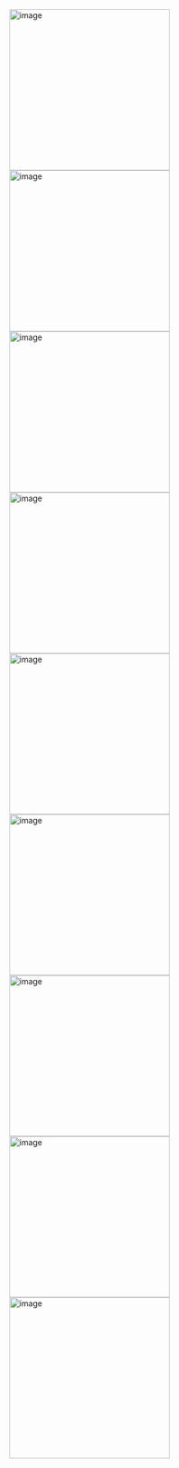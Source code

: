 <img width="285" alt="image" src="https://github.com/Saadwebapp/mobile_payment_app/assets/113265080/f0ae0af2-7416-4fbb-a49c-0100170758a2">
<img width="285" alt="image" src="https://github.com/Saadwebapp/mobile_payment_app/assets/113265080/5e0103dc-8858-4e79-8e99-1dba963888e2">
<img width="285" alt="image" src="https://github.com/Saadwebapp/mobile_payment_app/assets/113265080/ff51af08-8009-48a7-bb04-8b7e05357390">
<img width="285" alt="image" src="https://github.com/Saadwebapp/mobile_payment_app/assets/113265080/ae9a4dc6-8a0c-4fa5-814e-37201e64a8ee">
<img width="285" alt="image" src="https://github.com/Saadwebapp/mobile_payment_app/assets/113265080/115b9c38-4687-4865-af0a-ef82a8b3791a">
<img width="285" alt="image" src="https://github.com/Saadwebapp/mobile_payment_app/assets/113265080/24e02926-886d-4b26-b64b-bb84dac25c83">
<img width="285" alt="image" src="https://github.com/Saadwebapp/mobile_payment_app/assets/113265080/743082f3-5bf1-4524-9b15-770f52d85063">
<img width="285" alt="image" src="https://github.com/Saadwebapp/mobile_payment_app/assets/113265080/546002e4-18e8-41fb-ba14-f3ec479243c6">
<img width="285" alt="image" src="https://github.com/Saadwebapp/mobile_payment_app/assets/113265080/47a72b28-e8cf-443a-8aa1-ee87c6e4c1ba">
